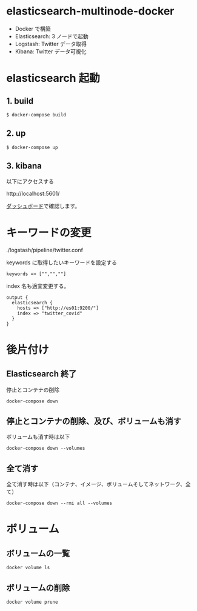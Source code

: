 # elasticsearch-multinode-docker

- Docker で構築
- Elasticsearch: 3 ノードで起動
- Logstash: Twitter データ取得
- Kibana: Twitter データ可視化

# elasticsearch 起動

## 1. build

```
$ docker-compose build
```

## 2. up

```
$ docker-compose up
```

## 3. kibana

以下にアクセスする

http://localhost:5601/

[ダッシュボード](<http://localhost:5601/app/dashboards#/list?_g=(filters:!(),refreshInterval:(pause:!t,value:0),time:(from:now-1h,to:now))>)で確認します。

# キーワードの変更

./logstash/pipeline/twitter.conf

keywords に取得したいキーワードを設定する

```
keywords => ["","",""]
```

index 名も適宜変更する。

```
output {
  elasticsearch {
    hosts => ["http://es01:9200/"]
    index => "twitter_covid"
  }
}
```

# 後片付け

## Elasticsearch 終了

停止とコンテナの削除

```
docker-compose down
```

## 停止とコンテナの削除、及び、ボリュームも消す

ボリュームも消す時は以下

```
docker-compose down --volumes
```

## 全て消す

全て消す時は以下（コンテナ、イメージ、ボリュームそしてネットワーク、全て）

```
docker-compose down --rmi all --volumes
```

# ボリューム

## ボリュームの一覧

```
docker volume ls
```

## ボリュームの削除

```
docker volume prune
```
